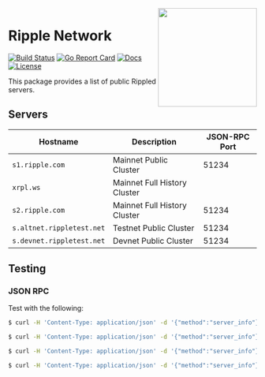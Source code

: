 <img align="right" width="200" src="https://s2.coinmarketcap.com/static/img/coins/200x200/52.png" />

# Ripple Network

[![Build Status][build-status-svg]][build-status-url]
[![Go Report Card][goreport-svg]][goreport-url]
[![Docs][docs-godoc-svg]][docs-godoc-url]
[![License][license-svg]][license-url]

This package provides a list of public Rippled servers.

## Servers

| Hostname                  | Description                  | JSON-RPC Port |
| ------------------------- | ---------------------------- | ------------- |
| `s1.ripple.com`           | Mainnet Public Cluster       | 51234 |
| `xrpl.ws`                 | Mainnet Full History Cluster |  |
| `s2.ripple.com`           | Mainnet Full History Cluster | 51234 |
| `s.altnet.rippletest.net` | Testnet Public Cluster       | 51234 |
| `s.devnet.rippletest.net` | Devnet Public Cluster        | 51234 |

## Testing

### JSON RPC

Test with the following:

```bash
$ curl -H 'Content-Type: application/json' -d '{"method":"server_info"}' https://s1.ripple.com:51234/

$ curl -H 'Content-Type: application/json' -d '{"method":"server_info"}' https://s2.ripple.com:51234/

$ curl -H 'Content-Type: application/json' -d '{"method":"server_info"}' https://s.altnet.rippletest.net:51234/ --insecure

$ curl -H 'Content-Type: application/json' -d '{"method":"server_info"}' https://s.devnet.rippletest.net:51234/ --insecure
```

 [build-status-svg]: https://github.com/go-xrpl/ripple-network/workflows/go%20build/badge.svg?branch=master
 [build-status-url]: https://github.com/go-xrpl/ripple-network/actions
 [goreport-svg]: https://goreportcard.com/badge/github.com/go-xrpl/ripple-network
 [goreport-url]: https://goreportcard.com/report/github.com/go-xrpl/ripple-network
 [docs-godoc-svg]: https://pkg.go.dev/badge/github.com/go-xrpl/ripple-network
 [docs-godoc-url]: https://pkg.go.dev/github.com/go-xrpl/ripple-network
 [license-svg]: https://img.shields.io/badge/license-MIT-blue.svg
 [license-url]: https://github.com/go-xrpl/ripple-network/blob/master/LICENSE